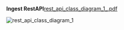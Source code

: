 **Ingest RestAPI**[rest_api_class_diagram_1_.pdf](https://github.com/vedity/vedity_fdap/files/8629951/rest_api_class_diagram_1_.pdf)


![rest_api_class_diagram_1](https://user-images.githubusercontent.com/94595637/166894972-5aa013e1-d7a0-4e22-89a2-86a78a6ecc85.png)

